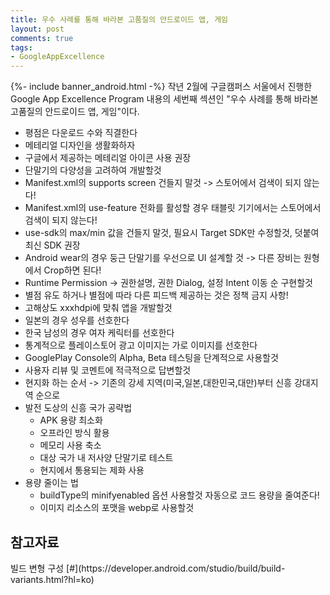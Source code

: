 ```yaml
---
title: 우수 사례를 통해 바라본 고품질의 안드로이드 앱, 게임
layout: post
comments: true
tags:
- GoogleAppExcellence
---
```

{%- include banner_android.html -%}
작년 2월에 구글캠퍼스 서울에서 진행한 Google App Excellence Program 내용의 세번째 섹션인 "우수 사례를 통해 바라본 고품질의 안드로이드 앱, 게임"이다.

<ul>
<li>평점은 다운로드 수와 직결한다</li>
<li>메테리얼 디자인을 생활화하자</li>
<li>구글에서 제공하는 메테리얼 아이콘 사용 권장</li>
<li>단말기의 다양성을 고려하여 개발할것</li>
<li>Manifest.xml의 supports screen 건들지 말것 -> 스토어에서 검색이 되지 않는다!</li>
<li>Manifest.xml의 use-feature 전화를 활성할 경우 태블릿 기기에서는 스토어에서 검색이 되지 않는다!</li>
<li>use-sdk의 max/min 값을 건들지 말것, 필요시 Target SDK만 수정할것, 덧붙여 최신 SDK 권장</li>
<li>Android wear의 경우 둥근 단말기를 우선으로 UI 설계할 것 -> 다른 장비는 원형에서 Crop하면 된다!</li>
<li>Runtime Permission -> 권한설명, 권한 Dialog, 설정 Intent 이동 순 구현할것 </li>
<li>별점 유도 하거나 별점에 따라 다른 피드백 제공하는 것은 정책 금지 사항!</li>
<li>고해상도 xxxhdpi에 맞춰 앱을 개발할것</li>
<li>일본의 경우 성우를 선호한다</li>
<li>한국 남성의 경우 여자 케릭터를 선호한다</li>
<li>통계적으로 플레이스토어 광고 이미지는 가로 이미지를 선호한다</li>
<li>GooglePlay Console의 Alpha, Beta 테스팅을 단계적으로 사용할것</li>
<li>사용자 리뷰 및 코멘트에 적극적으로 답변할것</li>
<li>현지화 하는 순서 -> 기존의 강세 지역(미국,일본,대한민국,대만)부터 신흥 강대지역 순으로</li>
<li>발전 도상의 신흥 국가 공략법
<ul>
<li>APK 용량 최소화</li>
<li>오프라인 방식 활용</li>
<li>메모리 사용 축소</li>
<li>대상 국가 내 저사양 단말기로 테스트</li>
<li>현지에서 통용되는 제화 사용</li>
</ul>
</li>
<li>
용량 줄이는 법
<ul>
<li>buildType의 minifyenabled 옵션 사용할것 자동으로 코드 용량을 줄여준다!</li>
<li>이미지 리소스의 포맷을 webp로 사용할것</li>
</ul>
</li>
</ul>

<h2>참고자료</h2>
빌드 변형 구성 [#](https://developer.android.com/studio/build/build-variants.html?hl=ko)<br>
